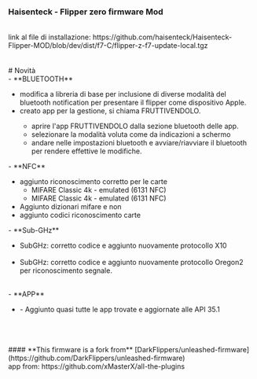 </a>
<h3>Haisenteck - Flipper zero firmware Mod</h3><br>
link al file di installazione: https://github.com/haisenteck/Haisenteck-Flipper-MOD/blob/dev/dist/f7-C/flipper-z-f7-update-local.tgz <br>
<br>
<br>
# Novità<br>
- **BLUETOOTH**<br>
<ul>
	<li>modifica a libreria di base per inclusione di diverse modalità del bluetooth notification per presentare il flipper come dispositivo Apple.</li>
	<li>creato app per la gestione, si chiama FRUTTIVENDOLO.<br></li>
		<ul><li>aprire l'app FRUTTIVENDOLO dalla sezione bluetooth delle app.</li>
		<li>selezionare la modalità voluta come da indicazioni a schermo</li>
		<li>andare nelle impostazioni bluetooth e avviare/riavviare il bluetooth per rendere effettive le modifiche.</li></ul>
	
</ul>
- **NFC**<br>
<ul>	
	<li>aggiunto riconoscimento corretto per le carte<ul>
 		<li>MIFARE Classic 4k - emulated (6131 NFC)</li>
		<li>MIFARE Classic 4k - emulated (6131 NFC)</li></ul></li>
	<li>Aggiunto dizionari mifare e non</li>
 	<li>aggiunto codici riconoscimento carte</li>
</ul>
- **Sub-GHz**<br>
<ul>
	<li>SubGHz: corretto codice e aggiunto nuovamente protocollo X10</li><br>
	<li>SubGHz: corretto codice e aggiunto nuovamente protocollo Oregon2 per riconoscimento segnale.</li><br>
</ul>
- **APP**<br>
<ul>
	<li>- Aggiunto quasi tutte le app trovate e aggiornate alle API 35.1</li><br>
</ul>
<br>
<br>
#### **This firmware is a fork from** [DarkFlippers/unleashed-firmware](https://github.com/DarkFlippers/unleashed-firmware)<br>
app from: https://github.com/xMasterX/all-the-plugins
<br>
